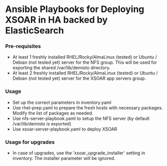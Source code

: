 # Ansible Playbooks for Deploying XSOAR in HA backed by ElasticSearch

### Pre-requisites
- At least 1 freshly installed RHEL/Rocky/AlmaLinux (tested) or Ubuntu / Debian (not tested yet) server for the NFS group. This will be used for exporting the shared /var/lib/demisto directory.
- At least 2 freshly installed RHEL/Rocky/AlmaLinux (tested) or Ubuntu / Debian (not tested yet) server for the XSOAR app servers group.

### Usage
- Set up the correct parameters in inventory.yaml
- Use rhel-prep.yaml to prepare the fresh hosts with necessary packages. Modify the list of packages as needed.
- Use nfs-server-playbook.yaml to setup the NFS server (by default /var/lib/demisto is exported)
- Use xsoar-server-playbook.yaml to deploy XSOAR

### Usage for upgrades
- In case of upgrades, use the 'xsoar_upgrade_installer' setting in inventory. The installer parameter will be ignored.